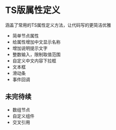 # TS版属性定义
涵盖了常用的TS属性定义方法，让代码写的更简洁优雅
- 简单节点属性
- 给属性增加中文显示名称
- 增加说明提示文字
- 整数输入，限制取值范围
- 自定义中文内容下拉框
- 文本框
- 滑动条
- 事件回调

## 未完待续
- 数组节点
- 自定义组件
- 交叉引用
